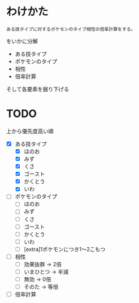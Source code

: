# わけかた
`ある技タイプに対するポケモンのタイプ相性の倍率計算をする。`

をいかに分解

* ある技タイプ
* ポケモンのタイプ
* 相性
* 倍率計算

そして各要素を掘り下げる

# TODO
上から優先度高い順

- [x] ある技タイプ
  - [x] ほのお
  - [x] みず
  - [x] くさ
  - [x] ゴースト
  - [x] かくとう
  - [x] いわ
- [ ] ポケモンのタイプ
  - [ ] ほのお
  - [ ] みず
  - [ ] くさ
  - [ ] ゴースト
  - [ ] かくとう
  - [ ] いわ
  - [ ] [extra]1ポケモンにつき1〜2こもつ
- [ ] 相性
  - [ ] 効果抜群 → 2倍
  - [ ] いまひとつ → 半減
  - [ ] 無効 → 0倍
  - [ ] そのた → 等倍
- [ ] 倍率計算

